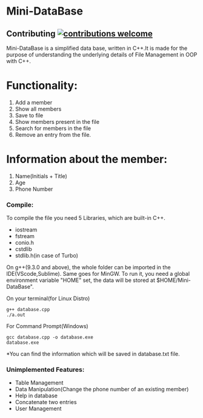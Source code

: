 # Mini-DataBase
## Contributing [![contributions welcome](https://img.shields.io/badge/contributions-welcome-brightgreen.svg?style=flat)](https://github.com/duttabhishek32/Mini-DataBase/issues)
Mini-DataBase is a simplified data base, written in C++.It is made for the purpose of understanding the underlying details of File Management in OOP with C++.

# Functionality:
1. Add a member
2. Show all members
3. Save to file
4. Show members present in the file
5. Search for members in the file
6. Remove an entry from the file.

# Information about the member:
1. Name(Initials + Title)
2. Age
3. Phone Number

### Compile:
To compile the file you need 5 Libraries, which are built-in C++.
* iostream
* fstream
* conio.h
* cstdlib
* stdlib.h(in case of Turbo)

On g++(9.3.0 and above), the whole folder can be imported in the IDE(VScode,Sublime). Same goes for MinGW.
To run it, you need a global environment  variable "HOME" set, the data will be stored at $HOME/Mini-DataBase".

On your terminal(for Linux Distro)
```
g++ database.cpp
./a.out
```
For Command Prompt(Windows)
```
gcc database.cpp -o database.exe
database.exe
```
*You can find the information which will be saved in database.txt file.
### Unimplemented Features:
* Table Management
* Data Manipulation(Change the phone number of an existing member)
* Help in database
* Concatenate two entries
* User Management


